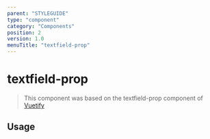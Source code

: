 ```yaml
---
parent: "STYLEGUIDE"
type: "component"
category: "Components"
position: 2
version: 1.0
menuTitle: "textfield-prop"
---
```


# textfield-prop

> This component was based on the textfield-prop component of [Vuetify](https://vuetifyjs.com/en/components/textfield-prop/ "Vuetify's textfield-prop component")

## Usage



<!-- Component template need to be here -->

<doc-component :file="'STYLEGUIDE/textfield-prop/STYLEGUIDE_textfield-prop-usage'" :name="'textfield-prop'"></doc-component >
